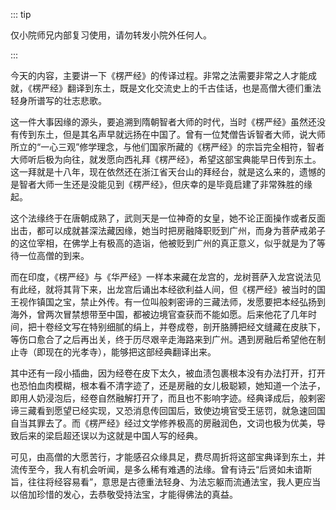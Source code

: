 ::: tip

仅小院师兄内部复习使用，请勿转发小院外任何人。

:::

​     今天的内容，主要讲一下《楞严经》的传译过程。非常之法需要非常之人才能成就，《楞严经》翻译到东土，既是文化交流史上的千古佳话，也是高僧大德们重法轻身所谱写的壮志悲歌。

​         这一件大事因缘的源头，要追溯到隋朝智者大师的时代，当时《楞严经》虽然还没有传到东土，但是其名声早就远扬在中国了。曾有一位梵僧告诉智者大师，说大师所立的“一心三观”修学理念，与他们国家所藏的《楞严经》的宗旨完全相符，智者大师听后极为向往，就发愿向西礼拜《楞严经》，希望这部宝典能早日传到东土。这一拜就是十八年，现在依然还在浙江省天台山的拜经台，就是这么来的，遗憾的是智者大师一生还是没能见到《楞严经》，但庆幸的是毕竟启建了非常殊胜的缘起。

​         这个法缘终于在唐朝成熟了，武则天是一位神奇的女皇，她不论正面操作或者反面出击，都可以成就甚深法藏因缘，她当时把房融降职贬到广州，而身为菩萨戒弟子的这位宰相，在佛学上有极高的造诣，他被贬到广州的真正意义，似乎就是为了等待一位高僧的到来。

​         而在印度，《楞严经》与《华严经》一样本来藏在龙宫的，龙树菩萨入龙宫说法见有此经，就将其背下来，出龙宫后诵出本经欲利益人间，但《楞严经》被当时的国王视作镇国之宝，禁止外传。有一位叫般剌密谛的三藏法师，发愿要把本经弘扬到海外，曾两次冒禁想带至中国，都被边境官查获而不能如愿。后来他花了几年时间，把十卷经文写在特别细腻的绢上，并卷成卷，剖开胳膊把经文缝藏在皮肤下，等伤口愈合了之后再出关，终于历尽艰辛走海路来到广州。遇到房融后希望他在制止寺（即现在的光孝寺），能够把这部经典翻译出来。

​         其中还有一段小插曲，因为经卷在皮下太久，被血渍包裹根本没有办法打开，打开也恐怕血肉模糊，根本看不清字迹了，还是房融的女儿极聪颖，她知道一个法子，即用人奶浸泡后，经卷自然融解打开了，而且也不影响字迹。经典译成后，般剌密谛三藏看到愿望已经实现，又恐消息传回国后，致使边境官受王惩罚，就急速回国自当其罪去了。而《楞严经》经过文学修养极高的房融润色，文词也极为优美，导致后来的梁启超还误以为这就是中国人写的经典。

​         可见，由高僧的大愿苦行，才能感召众缘具足，费尽周折将这部宝典译到东土，并流传至今，我人有机会听闻，是多么稀有难遇的法缘。曾有诗云“后贤如未谙斯旨，往往将经容易看”，意思是古德重法轻身、为法忘躯而流通法宝，我人更应当以倍加珍惜的发心，去恭敬受持法宝，才能得佛法的真益。